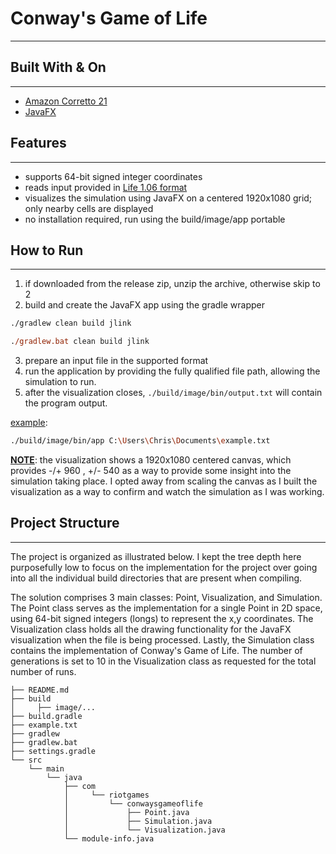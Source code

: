 # Conway's Game of Life
***

## Built With & On
***

* [Amazon Corretto 21](https://docs.aws.amazon.com/corretto/latest/corretto-21-ug/downloads-list.html)
* [JavaFX](https://openjfx.io/)

## Features
***

* supports 64-bit signed integer coordinates
* reads input provided in [Life 1.06 format](https://conwaylife.com/wiki/Life_1.06)
* visualizes the simulation using JavaFX on a centered 1920x1080 grid; only nearby cells are displayed
* no installation required, run using the build/image/app portable

## How to Run
***

1. if downloaded from the release zip, unzip the archive, otherwise skip to 2
2. build and create the JavaFX app using the gradle wrapper 
```bash
./gradlew clean build jlink
```
```ps
./gradlew.bat clean build jlink
```
3. prepare an input file in the supported format
4. run the application by providing the fully qualified file path, allowing the simulation to run.
5. after the visualization closes, `./build/image/bin/output.txt` will contain the program output.

<ins>example</ins>:
```bash
./build/image/bin/app C:\Users\Chris\Documents\example.txt
```

<ins>**NOTE**</ins>: the visualization shows a 1920x1080 centered canvas, which provides -/+ 960 , +/- 540 as a
way to provide some insight into the simulation taking place. I opted away from scaling the canvas
as I built the visualization as a way to confirm and watch the simulation as I was working.


## Project Structure
***

The project is organized as illustrated below. I kept the tree depth here purposefully low to 
focus on the implementation for the project over going into all the individual build directories
that are present when compiling. 

The solution comprises 3 main classes: Point, Visualization, and Simulation. The Point class
serves as the implementation for a single Point in 2D space, using 64-bit signed integers (longs)
to represent the x,y coordinates. The Visualization class holds all the drawing functionality for
the JavaFX visualization when the file is being processed. Lastly, the Simulation class contains
the implementation of Conway's Game of Life. The number of generations is set to 10 in the 
Visualization class as requested for the total number of runs.

```console
├── README.md
├── build
│     ├── image/...
├── build.gradle
├── example.txt
├── gradlew
├── gradlew.bat
├── settings.gradle
└── src
    └── main
        └── java
            ├── com
            │     └── riotgames
            │         └── conwaysgameoflife
            │             ├── Point.java
            │             ├── Simulation.java
            │             └── Visualization.java
            └── module-info.java
```


